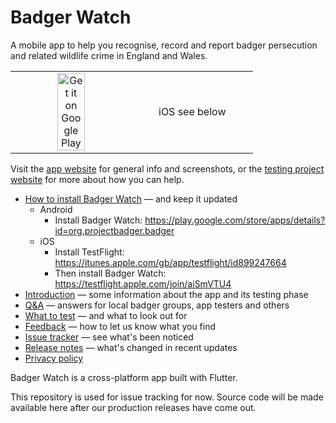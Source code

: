 # Badger Watch

A mobile app to help you recognise, record and report badger persecution and related wildlife crime in England and Wales.

<table><tr align="center"><td width="50%"><a href='https://play.google.com/store/apps/details?id=org.projectbadger.badger'><img style="width: 50%" alt='Get it on Google Play' src='https://crsdc.github.io/badger/playstore.png'/></a></td><td width="50%"> iOS see below </td></tr></table>

Visit the [app website](https://crsdc.github.io/badger/) for general info and screenshots, or the [testing project website](https://crsdc.github.io/badger/) for more about how you can help.

* [How to install Badger Watch](https://crsdc.github.io/badger/install/) &mdash; and keep it updated
  * Android
    * Install Badger Watch: https://play.google.com/store/apps/details?id=org.projectbadger.badger
  * iOS
    * Install TestFlight: https://itunes.apple.com/gb/app/testflight/id899247664
    * Then install Badger Watch: https://testflight.apple.com/join/aiSmVTU4
* [Introduction](https://crsdc.github.io/badger/intro/) &mdash; some information about the app and its testing phase
* [Q&amp;A](https://crsdc.github.io/badger/qanda/) &mdash; answers for local badger groups, app testers and others
* [What to test](https://crsdc.github.io/badger/whattotest/) &mdash; and what to look out for
* [Feedback](https://crsdc.github.io/badger/feedback/) &mdash; how to let us know what you find
* [Issue tracker](https://github.com/crsdc/badgerapp/issues) &mdash; see what's been noticed
* [Release notes](https://crsdc.github.io/badger/releasenotes/) &mdash; what's changed in recent updates
* [Privacy policy](https://crsdc.github.io/badger/privacy/)

Badger Watch is a cross-platform app built with Flutter.

This repository is used for issue tracking for now. Source code will be made available here after our production releases have come out.
